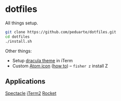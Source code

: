 # dotfiles
All things setup.

```bash
git clone https://github.com/peduarte/dotfiles.git
cd dotfiles
./install.sh
```

Other things:

- Setup [dracula theme](https://draculatheme.com/) in iTerm
- Custom [Atom icon](https://dribbble.com/shots/2880451-Atom-Redux) ([how to](http://www.idownloadblog.com/2014/07/16/how-to-change-app-icon-mac/))
– `fisher z` install Z


## Applications
[Spectacle](https://www.spectacleapp.com/)
[iTerm2](https://www.iterm2.com/)
[Rocket](http://matthewpalmer.net/rocket/)

